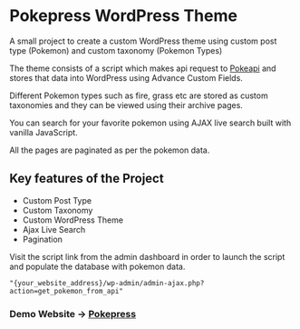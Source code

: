 # Pokepress WordPress Theme

A small project to create a custom WordPress theme using custom post type (Pokemon) and custom taxonomy (Pokemon Types)

The theme consists of a script which makes api request to [Pokeapi](https://pokeapi.co/) and stores that data into WordPress using Advance Custom Fields.

Different Pokemon types such as fire, grass etc are stored as custom taxonomies and they can be viewed using their archive pages.

You can search for your favorite pokemon using AJAX live search built with vanilla JavaScript.

All the pages are paginated as per the pokemon data.

## Key features of the Project

- Custom Post Type
- Custom Taxonomy
- Custom WordPress Theme
- Ajax Live Search
- Pagination

Visit the script link from the admin dashboard in order to launch the script and populate the database with pokemon data.

`"{your_website_address}/wp-admin/admin-ajax.php?action=get_pokemon_from_api"`

### Demo Website -> [Pokepress](https://pokepress.chethanbhat.com)
